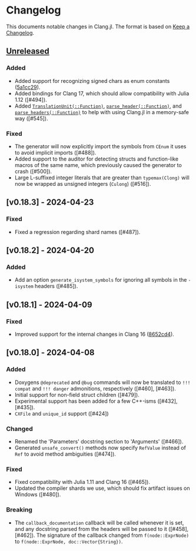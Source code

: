 # Changelog

This documents notable changes in Clang.jl. The format is based on [Keep a
Changelog](https://keepachangelog.com).

## [Unreleased](https://github.com/JuliaInterop/Clang.jl/compare/v0.18.3...master)

### Added

- Added support for recognizing signed chars as enum constants
  ([5a1cc29](https://github.com/JuliaInterop/Clang.jl/commit/5a1cc29c154ed925f01e59dfd705cbf8042158e4)).
- Added bindings for Clang 17, which should allow compatibility with Julia 1.12
  ([#494]).
- Added [`TranslationUnit(::Function)`](@ref),
  [`parse_header(::Function)`](@ref), and [`parse_headers(::Function)`](@ref) to
  help with using Clang.jl in a memory-safe way ([#545]).

### Fixed

- The generator will now explicitly import the symbols from `CEnum` it uses to
  avoid implicit imports ([#488]).
- Added support to the auditor for detecting structs and function-like macros of
  the same name, which previously caused the generator to crash ([#500]).
- Large L-suffixed integer literals that are greater than `typemax(Clong)` will now be wrapped
  as unsigned integers (`Culong`) ([#516]).

## [v0.18.3] - 2024-04-23

### Fixed

- Fixed a regression regarding shard names ([#487]).

## [v0.18.2] - 2024-04-20

### Added

- Add an option `generate_isystem_symbols` for ignoring all symbols in the `-isystem` headers ([#485]).

## [v0.18.1] - 2024-04-09

### Fixed

- Improved support for the internal changes in Clang 16
  ([8652cd4](https://github.com/JuliaInterop/Clang.jl/commit/8652cd4f73ffe2a1e5996f6bb8efe5273a3da4a2)).

## [v0.18.0] - 2024-04-08

### Added

- Doxygens `@deprecated` and `@bug` commands will now be translated to `!!!
  compat` and `!!! danger` admonitions, respectively ([#460], [#463]).
- Initial support for non-field struct children ([#479]).
- Experimental support has been added for a few C++-isms ([#432], [#435]).
- `CXFile` and `unique_id` support ([#424])

### Changed

- Renamed the 'Parameters' docstring section to 'Arguments' ([#466]).
- Generated `unsafe_convert()` methods now specify `RefValue` instead of `Ref`
  to avoid method ambiguities ([#474]).

### Fixed

- Fixed compatibility with Julia 1.11 and Clang 16 ([#465]).
- Updated the compiler shards we use, which should fix artifact issues on
  Windows ([#480]).

### Breaking

- The `callback_documentation` callback will be called whenever it is set, and
  any docstring parsed from the headers will be passed to it ([#458],
  [#462]). The signature of the callback changed from `f(node::ExprNode)` to
  `f(node::ExprNode, doc::Vector{String})`.
